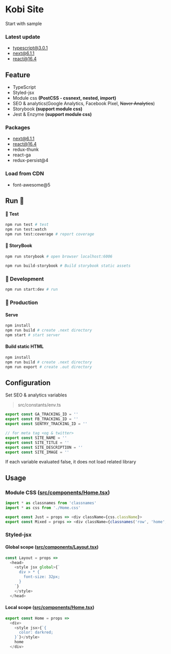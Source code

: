 # Kobi Site

Start with sample

### Latest update
- typescript@3.0.1
- next@6.1.1
- react@16.4

## Feature
 - TypeScript
 - Styled-jsx
 - Module css **(PostCSS - cssnext, nested, import)**
 - SEO & analytics(Google Analytics, Facebook Pixel, <s>Naver Analytics</s>)
 - Storybook **(support module css)**
 - Jest & Enzyme **(support module css)**

### Packages
 - next@6.1.1
 - react@16.4
 - redux-thunk
 - react-ga
 - redux-persist@4

### Load from CDN
 - font-awesome@5

## Run :rocket:

#### :rocket: Test
```bash
npm run test # test
npm run test:watch
npm run test:coverage # report coverage
```

#### :rocket: StoryBook
```bash
npm run storybook # open browser localhost:6006
```

```bash
npm run build-storybook # Build storybook static assets
```

### :rocket: Development

```bash
npm run start:dev # run
```

### :rocket: Production

#### Serve
```bash
npm install
npm run build # create .next directory
npm start # start server
```

#### Build static HTML
```bash
npm install
npm run build # create .next directory
npm run export # create .out directory
```

## Configuration

Set SEO & analytics variables

> src/constants/env.ts

```typescript
export const GA_TRACKING_ID = ''
export const FB_TRACKING_ID = ''
export const SENTRY_TRACKING_ID = ''

// for meta tag <og & twitter>
export const SITE_NAME = ''
export const SITE_TITLE = ''
export const SITE_DESCRIPTION = ''
export const SITE_IMAGE = ''
```

If each variable evaluated false, it does not load related library

## Usage

### Module CSS ([src/components/Home.tsx](src/components/Home.tsx))

```typescript jsx
import * as classnames from 'classnames'
import * as css from './Home.css'

export const Just = props => <div className={css.className}>
export const Mixed = props => <div className={classnames('row', 'home', css.home)}>
```

### Styled-jsx

#### Global scope ([src/components/Layout.tsx](src/components/Layout.tsx))

```typescript jsx
const Layout = props =>
  <head>
    <style jsx global>{`
      div > * {
        font-size: 32px;
      }
    `}
    </style>
  </head>
```

#### Local scope ([src/components/Home.tsx](src/components/Home.tsx))

```typescript jsx
export const Home = props =>
  <div>
    <style jsx>{`{
      color: darkred;
    }`}</style>
    home
  </div>
```
